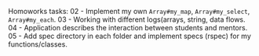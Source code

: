 Homoworks tasks:
 02 - Implement my own `Array#my_map`, `Array#my_select`, `Array#my_each`.
 03 - Working with different logs(arrays, string, data flows.
 04 - Application describes the interaction between students and mentors.
 05 - Add spec directory in each folder and implement specs (rspec) for my functions/classes.
